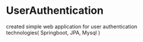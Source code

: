 # UserAuthentication

created simple web application for user authentication</br>
technologies( Springboot, JPA, Mysql ) 
